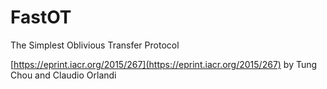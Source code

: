 # FastOT
The Simplest Oblivious Transfer Protocol

[https://eprint.iacr.org/2015/267](https://eprint.iacr.org/2015/267)
by Tung Chou and Claudio Orlandi
